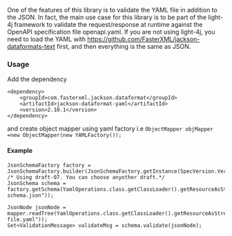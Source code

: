 One of the features of this library is to validate the YAML file in addition to the JSON. In fact, the main use case for this library is to be part of the light-4j framework to validate the request/response at runtime against the OpenAPI specification file openapi.yaml. If you are not using light-4j, you need to load the YAML with https://github.com/FasterXML/jackson-dataformats-text first, and then everything is the same as JSON.

### Usage

Add the dependency

```
<dependency>
    <groupId>com.fasterxml.jackson.dataformat</groupId>
    <artifactId>jackson-dataformat-yaml</artifactId>
    <version>2.10.1</version>
</dependency>
```

and create object mapper using yaml factory i.e `ObjectMapper objMapper =new ObjectMapper(new YAMLFactory());`

#### Example
```
JsonSchemaFactory factory = JsonSchemaFactory.builder(JsonSchemaFactory.getInstance(SpecVersion.VersionFlag.V7)).objectMapper(mapper).build(); /* Using draft-07. You can choose anyother draft.*/
JsonSchema schema = factory.getSchema(YamlOperations.class.getClassLoader().getResourceAsStream("your-schema.json"));

JsonNode jsonNode = mapper.readTree(YamlOperations.class.getClassLoader().getResourceAsStream("your-file.yaml"));
Set<ValidationMessage> validateMsg = schema.validate(jsonNode);
```

